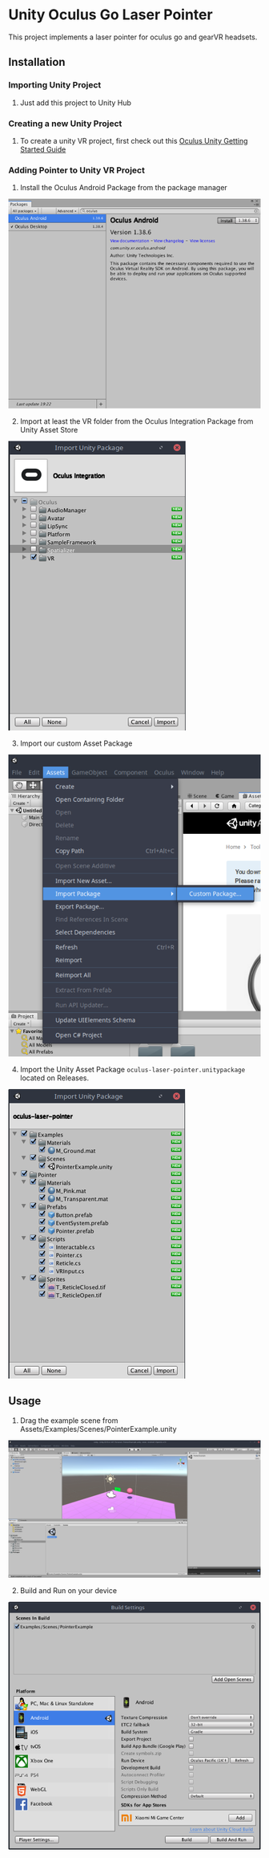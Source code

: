 # Unity Oculus Go Laser Pointer

This project implements a laser pointer for oculus go and gearVR headsets.

## Installation

### Importing Unity Project
1. Just add this project to Unity Hub

### Creating a new Unity Project
1. To create a unity VR project, first check out this [Oculus Unity Getting Started Guide](https://developer.oculus.com/documentation/unity/book-unity-gsg/)


### Adding Pointer to Unity VR Project
1. Install the Oculus Android Package from the package manager

![Install oculus android screenshot](ReadmeFiles/1.png)

2. Import at least the VR folder from the Oculus Integration Package from Unity Asset Store

![Import oculus screenshot](ReadmeFiles/2.png)

3. Import our custom Asset Package

![Import custom asset package screenshot](ReadmeFiles/3.png)

4. Import the Unity Asset Package `oculus-laser-pointer.unitypackage` located on Releases.

![Import laser pointer package screenshot](ReadmeFiles/4.png)

## Usage

1. Drag the example scene from Assets/Examples/Scenes/PointerExample.unity

![Open the example scene screenshot](ReadmeFiles/5.png)

2. Build and Run on your device

![Build and run screenshot](ReadmeFiles/6.png)